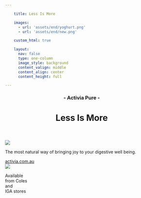 ```yaml
---

    title: Less Is More

    images:
      - url: 'assets/end/yoghurt.png'
      - url: 'assets/end/new.png'

    custom_html: true

    layout:
      nav: false
      type: one-column
      image_style: background
      content_valign: middle
      content_align: center
      content_height: full

---
```


<div class="content">
  <header>
    <div class="wrapper">
      <h3 class="subtitle">- Activia Pure -</h3>
      <h1 class="title">Less Is More</h1>
      <div class="extras"></div>
    </div>
  </header>

  <div class="body">
    <img data-media-id="images:1" src="assets/end/yoghurt.png" data-original class="yoghurt">
    <p>The most natural way of bringing joy to your digestive well being.</p>
    <a href="http://activia.com.au" target="_blank">activia.com.au</a>
  </div>
</div>

<img data-media-id="images:2" data-original src="assets/end/new.png" id="new" >
<div class="circle">
  <p>Available<br>from Coles<br>and<br>IGA stores</p>
</div>
